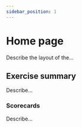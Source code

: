 ```yaml
---
sidebar_position: 1
---
```


# Home page

Describe the layout of the...

## Exercise summary

Describe...

### Scorecards

Describe...